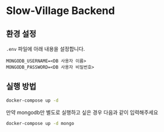 # Slow-Village Backend

## 환경 설정

`.env` 파일에 아래 내용을 설정합니다.

```text
MONGODB_USERNAME=<DB 사용자 이름>
MONGODB_PASSWORD=<DB 사용자 비밀번호>
```

## 실행 방법

```bash
docker-compose up -d
```

만약 mongodb만 별도로 실행하고 싶은 경우 다음과 같이 입력해주세요

```bash
docker-compose up -d mongo
```
